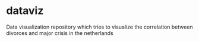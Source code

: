 # dataviz
Data visualization repository which tries to visualize the correlation between divorces and major crisis in the netherlands
